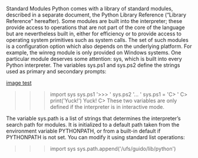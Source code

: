 Standard Modules
Python comes with a library of standard modules, described in a separate document, the Python Library Reference (“Library Reference” hereafter). Some modules are built into the interpreter; these provide access to operations that are not part of the core of the language but are nevertheless built in, either for efficiency or to provide access to operating system primitives such as system calls. The set of such modules is a configuration option which also depends on the underlying platform. For example, the winreg module is only provided on Windows systems. One particular module deserves some attention: sys, which is built into every Python interpreter. The variables sys.ps1 and sys.ps2 define the strings used as primary and secondary prompts:


[image test](https://www.google.ca/imgres?imgurl=http://wp.patheos.com.s3.amazonaws.com/blogs/faithwalkers/files/2013/03/bigstock-Test-word-on-white-keyboard-27134336.jpg&imgrefurl=http://www.patheos.com/blogs/faithwalkers/2013/03/learn-how-to-pass-the-faith-test/&h=332&w=500&tbnid=zigCYVW_1WdNkM:&docid=qW7zlZLnlURcWM&ei=_-XFVs2VDob7jgSJj4jIDg&tbm=isch&ved=0ahUKEwiNkeeF04HLAhWGvYMKHYkHAukQMwgxKAAwAA)


>>> import sys
>>> sys.ps1
'>>> '
>>> sys.ps2
'... '
>>> sys.ps1 = 'C> '
C> print('Yuck!')
Yuck!
C>
These two variables are only defined if the interpreter is in interactive mode.

The variable sys.path is a list of strings that determines the interpreter’s search path for modules. It is initialized to a default path taken from the environment variable PYTHONPATH, or from a built-in default if PYTHONPATH is not set. You can modify it using standard list operations:

>>> import sys
>>> sys.path.append('/ufs/guido/lib/python')
